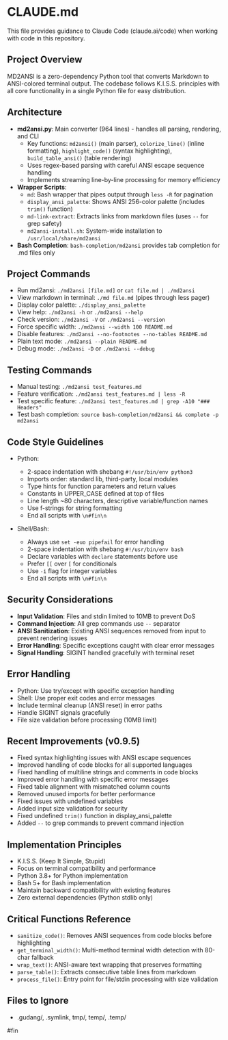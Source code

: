 # CLAUDE.md

This file provides guidance to Claude Code (claude.ai/code) when working with code in this repository.

## Project Overview
MD2ANSI is a zero-dependency Python tool that converts Markdown to ANSI-colored terminal output. The codebase follows K.I.S.S. principles with all core functionality in a single Python file for easy distribution.

## Architecture
- **md2ansi.py**: Main converter (964 lines) - handles all parsing, rendering, and CLI
  - Key functions: `md2ansi()` (main parser), `colorize_line()` (inline formatting), `highlight_code()` (syntax highlighting), `build_table_ansi()` (table rendering)
  - Uses regex-based parsing with careful ANSI escape sequence handling
  - Implements streaming line-by-line processing for memory efficiency
- **Wrapper Scripts**:
  - `md`: Bash wrapper that pipes output through `less -R` for pagination
  - `display_ansi_palette`: Shows ANSI 256-color palette (includes `trim()` function)
  - `md-link-extract`: Extracts links from markdown files (uses `--` for grep safety)
  - `md2ansi-install.sh`: System-wide installation to `/usr/local/share/md2ansi`
- **Bash Completion**: `bash-completion/md2ansi` provides tab completion for .md files only

## Project Commands
- Run md2ansi: `./md2ansi [file.md]` or `cat file.md | ./md2ansi`
- View markdown in terminal: `./md file.md` (pipes through less pager)
- Display color palette: `./display_ansi_palette`
- View help: `./md2ansi -h` or `./md2ansi --help`
- Check version: `./md2ansi -V` or `./md2ansi --version`
- Force specific width: `./md2ansi --width 100 README.md`
- Disable features: `./md2ansi --no-footnotes --no-tables README.md`
- Plain text mode: `./md2ansi --plain README.md`
- Debug mode: `./md2ansi -D` or `./md2ansi --debug`

## Testing Commands
- Manual testing: `./md2ansi test_features.md`
- Feature verification: `./md2ansi test_features.md | less -R`
- Test specific feature: `./md2ansi test_features.md | grep -A10 "### Headers"`
- Test bash completion: `source bash-completion/md2ansi && complete -p md2ansi`

## Code Style Guidelines
- Python:
  - 2-space indentation with shebang `#!/usr/bin/env python3`
  - Imports order: standard lib, third-party, local modules
  - Type hints for function parameters and return values
  - Constants in UPPER_CASE defined at top of files
  - Line length ~80 characters, descriptive variable/function names
  - Use f-strings for string formatting
  - End all scripts with `\n#fin\n`

- Shell/Bash:
  - Always use `set -euo pipefail` for error handling
  - 2-space indentation with shebang `#!/usr/bin/env bash`
  - Declare variables with `declare` statements before use
  - Prefer `[[` over `[` for conditionals
  - Use `-i` flag for integer variables
  - End all scripts with `\n#fin\n`

## Security Considerations
- **Input Validation**: Files and stdin limited to 10MB to prevent DoS
- **Command Injection**: All grep commands use `--` separator
- **ANSI Sanitization**: Existing ANSI sequences removed from input to prevent rendering issues
- **Error Handling**: Specific exceptions caught with clear error messages
- **Signal Handling**: SIGINT handled gracefully with terminal reset

## Error Handling
- Python: Use try/except with specific exception handling
- Shell: Use proper exit codes and error messages
- Include terminal cleanup (ANSI reset) in error paths
- Handle SIGINT signals gracefully
- File size validation before processing (10MB limit)

## Recent Improvements (v0.9.5)
- Fixed syntax highlighting issues with ANSI escape sequences
- Improved handling of code blocks for all supported languages
- Fixed handling of multiline strings and comments in code blocks
- Improved error handling with specific error messages
- Fixed table alignment with mismatched column counts
- Removed unused imports for better performance
- Fixed issues with undefined variables
- Added input size validation for security
- Fixed undefined `trim()` function in display_ansi_palette
- Added `--` to grep commands to prevent command injection

## Implementation Principles
- K.I.S.S. (Keep It Simple, Stupid)
- Focus on terminal compatibility and performance
- Python 3.8+ for Python implementation
- Bash 5+ for Bash implementation
- Maintain backward compatibility with existing features
- Zero external dependencies (Python stdlib only)

## Critical Functions Reference
- `sanitize_code()`: Removes ANSI sequences from code blocks before highlighting
- `get_terminal_width()`: Multi-method terminal width detection with 80-char fallback
- `wrap_text()`: ANSI-aware text wrapping that preserves formatting
- `parse_table()`: Extracts consecutive table lines from markdown
- `process_file()`: Entry point for file/stdin processing with size validation

## Files to Ignore
- .gudang/, .symlink, tmp/, temp/, .temp/

#fin